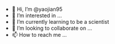 - 👋 Hi, I’m @yaojian95
- 👀 I’m interested in ...
- 🌱 I’m currently learning to be a scientist
- 💞️ I’m looking to collaborate on ...
- 📫 How to reach me ...

<!---
yaojian95/yaojian95 is a ✨ special ✨ repository because its `README.md` (this file) appears on your GitHub profile.
You can click the Preview link to take a look at your changes.
--->
